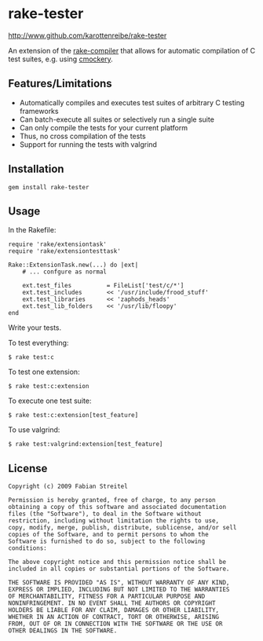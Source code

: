 # rake-tester #

<http://www.github.com/karottenreibe/rake-tester>

An extension of the [rake-compiler][rakecompiler] that allows
for automatic compilation of C test suites, e.g. using
[cmockery].


## Features/Limitations ##

*   Automatically compiles and executes test suites of
    arbitrary C testing frameworks
*   Can batch-execute all suites or selectively run a single suite
*   Can only compile the tests for your current platform
*   Thus, no cross compilation of the tests
*   Support for running the tests with valgrind


## Installation ##

    gem install rake-tester


## Usage ##

In the Rakefile:

    require 'rake/extensiontask'
    require 'rake/extensiontesttask'

    Rake::ExtensionTask.new(...) do |ext|
        # ... confgure as normal

        ext.test_files          = FileList['test/c/*']
        ext.test_includes       << '/usr/include/frood_stuff'
        ext.test_libraries      << 'zaphods_heads'
        ext.test_lib_folders    << '/usr/lib/floopy'
    end

Write your tests.

To test everything:

    $ rake test:c

To test one extension:

    $ rake test:c:extension

To execute one test suite:

    $ rake test:c:extension[test_feature]

To use valgrind:

    $ rake test:valgrind:extension[test_feature]


## License ##

    Copyright (c) 2009 Fabian Streitel

    Permission is hereby granted, free of charge, to any person
    obtaining a copy of this software and associated documentation
    files (the "Software"), to deal in the Software without
    restriction, including without limitation the rights to use,
    copy, modify, merge, publish, distribute, sublicense, and/or sell
    copies of the Software, and to permit persons to whom the
    Software is furnished to do so, subject to the following
    conditions:

    The above copyright notice and this permission notice shall be
    included in all copies or substantial portions of the Software.

    THE SOFTWARE IS PROVIDED "AS IS", WITHOUT WARRANTY OF ANY KIND,
    EXPRESS OR IMPLIED, INCLUDING BUT NOT LIMITED TO THE WARRANTIES
    OF MERCHANTABILITY, FITNESS FOR A PARTICULAR PURPOSE AND
    NONINFRINGEMENT. IN NO EVENT SHALL THE AUTHORS OR COPYRIGHT
    HOLDERS BE LIABLE FOR ANY CLAIM, DAMAGES OR OTHER LIABILITY,
    WHETHER IN AN ACTION OF CONTRACT, TORT OR OTHERWISE, ARISING
    FROM, OUT OF OR IN CONNECTION WITH THE SOFTWARE OR THE USE OR
    OTHER DEALINGS IN THE SOFTWARE.

[rakecompiler]:     http://github.com/luislavena/rake-compiler      "The rake-compile project"
[cmockery]:         http://code.google.com/p/cmockery/              "The cmockery C testing framework"

